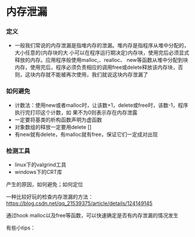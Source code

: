 # 内存泄漏

### 定义

- 一般我们常说的内存泄漏是指堆内存的泄漏。堆内存是指程序从堆中分配的，大小任意的(内存块的大 小可以在程序运行期决定)内存块，使用完后必须显式释放的内存。应用程序般使用malloc,、realloc、 new等函数从堆中分配到块内存，使用完后，程序必须负责相应的调用free或delete释放该内存块，否 则，这块内存就不能被再次使用，我们就说这块内存泄漏了





### 如何避免

- 计数法：使用new或者malloc时，让该数+1，delete或free时，该数-1，程序执行完打印这个计数，如 果不为0则表示存在内存泄露
- 一定要将基类的析构函数声明为虚函数 
- 对象数组的释放一定要用delete [] 
- 有new就有delete，有malloc就有free，保证它们一定成对出现





### 检测工具

- linux下的valgrind工具
- windows下的CRT库



产生的原因，如何避免；如何定位





一种比较好玩的检查内存泄漏的方法：https://blog.csdn.net/qq_21539375/article/details/124149145

通过hook malloc以及free等函数，可以快速确定是否有内存泄漏的情况发生

有些小tips：